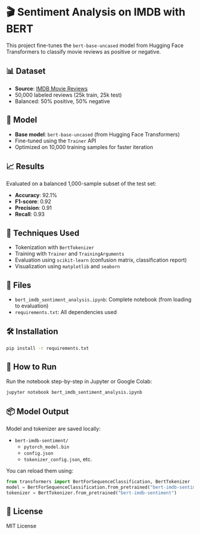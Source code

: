 # 🎬 Sentiment Analysis on IMDB with BERT

This project fine-tunes the `bert-base-uncased` model from Hugging Face Transformers to classify movie reviews as positive or negative.

## 📊 Dataset
- **Source**: [IMDB Movie Reviews](https://huggingface.co/datasets/imdb)
- 50,000 labeled reviews (25k train, 25k test)
- Balanced: 50% positive, 50% negative

## 🧠 Model
- **Base model**: `bert-base-uncased` (from Hugging Face Transformers)
- Fine-tuned using the `Trainer` API
- Optimized on 10,000 training samples for faster iteration

## 📈 Results
Evaluated on a balanced 1,000-sample subset of the test set:

- **Accuracy**: 92.1%
- **F1-score**: 0.92
- **Precision**: 0.91
- **Recall**: 0.93

## 🧪 Techniques Used
- Tokenization with `BertTokenizer`
- Training with `Trainer` and `TrainingArguments`
- Evaluation using `scikit-learn` (confusion matrix, classification report)
- Visualization using `matplotlib` and `seaborn`

## 📁 Files
- `bert_imdb_sentiment_analysis.ipynb`: Complete notebook (from loading to evaluation)
- `requirements.txt`: All dependencies used

## 🛠 Installation

```bash
pip install -r requirements.txt
```

## 🚀 How to Run

Run the notebook step-by-step in Jupyter or Google Colab:
```bash
jupyter notebook bert_imdb_sentiment_analysis.ipynb
```

## 📦 Model Output

Model and tokenizer are saved locally:
- `bert-imdb-sentiment/`
  - `pytorch_model.bin`
  - `config.json`
  - `tokenizer_config.json`, etc.

You can reload them using:
```python
from transformers import BertForSequenceClassification, BertTokenizer
model = BertForSequenceClassification.from_pretrained("bert-imdb-sentiment")
tokenizer = BertTokenizer.from_pretrained("bert-imdb-sentiment")
```

## 📜 License

MIT License